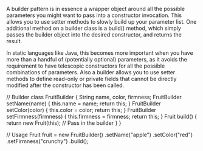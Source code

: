 A builder pattern is in essence a wrapper object around all the possible parameters
 you might want to pass into a constructor invocation. This allows you to use setter methods to slowly
 build up your parameter list. One additional method on a builder class is a build() method, which
 simply passes the builder object into the desired constructor, and returns the result.

In static languages like Java, this becomes more important when you have more than a handful of
 (potentially optional) parameters, as it avoids the requirement to have telescopic constructors
 for all the possible combinations of parameters. Also a builder allows you to use setter methods
 to define read-only or private fields that cannot be directly modified after the constructor has been called.

// Builder
class FruitBuilder {
    String name, color, firmness;
    FruitBuilder setName(name)         { this.name     = name;     return this; }
    FruitBuilder setColor(color)       { this.color    = color;    return this; }
    FruitBuilder setFirmness(firmness) { this.firmness = firmness; return this; }
    Fruit build() {
        return new Fruit(this); // Pass in the builder
    }
}

// Usage
Fruit fruit = new FruitBuilder()
        .setName("apple")
        .setColor("red")
        .setFirmness("crunchy")
        .build();